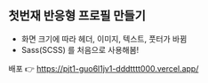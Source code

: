 ## 첫번재 반응형 프로필 만들기
- 화면 크기에 따라 헤더, 이미지, 텍스트, 풋터가 바뀜
- Sass(SCSS) 를 처음으로 사용해봄! 

배포 👉 https://pjt1-guo6l1jv1-dddtttt000.vercel.app/
